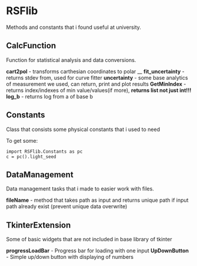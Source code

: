 # RSFlib
Methods and constants that i found useful at university.

## CalcFunction
Function for statistical analysis and data conversions. 

**cart2pol** - transforms carthesian coordinates to polar __
**fit_uncertainty** - returns stdev from, used for curve fitter
**uncertainty** - some base analytics of measurement we used, can return, print and plot results
**GetMinIndex** - returns index/indexes of min value/values(if more), **returns list not just int!!!**
**log_b** - returns log from a of base b

## Constants
Class that consists some physical constants that i used to need

To get some:
```
import RSFlib.Constants as pc
c = pc().light_seed
```

## DataManagement
Data management tasks that i made to easier work with files.

**fileName** - method that takes path as input and returns unique path if input
    path already exist (prevent unique data overwrite)

## TkinterExtension
Some of basic widgets that are not included in base library of tkinter

**progressLoadBar** - Progress bar for loading with one input 
**UpDownButton** - Simple up/down button with displaying of numbers
